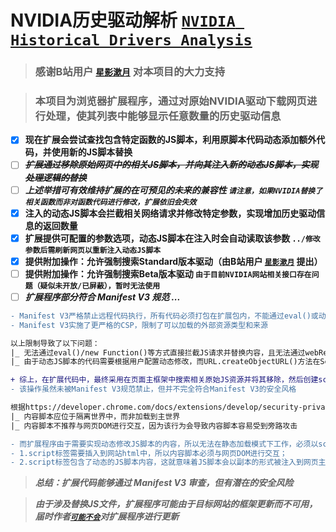 # __NVIDIA历史驱动解析__ __[`NVIDIA Historical Drivers Analysis`](#nvidia%E5%8E%86%E5%8F%B2%E9%A9%B1%E5%8A%A8%E8%A7%A3%E6%9E%90-nvidia-historical-drivers-analysis)__
> ### __感谢B站用户 [`星影漱月`](https://space.bilibili.com/327823024) 对本项目的大力支持__

> ### __本项目为浏览器扩展程序，通过对原始NVIDIA驱动下载网页进行处理，使其列表中能够显示任意数量的历史驱动信息__  
- [x] __现在扩展会尝试查找包含特定函数的JS脚本，利用原脚本代码动态添加额外代码，并使用新的JS脚本替换__
- [ ] __~~*扩展通过移除原始网页中的相关JS脚本，并向其注入新的动态JS脚本，实现处理逻辑的替换*~~__
- [ ] __*上述举措可有效维持扩展的在可预见的未来的兼容性 `请注意，如果NVIDIA替换了相关函数而非对函数代码进行修改，扩展依旧会失效`*__
- [x] __注入的动态JS脚本会拦截相关网络请求并修改特定参数，实现增加历史驱动信息的返回数量__
- [x] __扩展提供可配置的参数选项，动态JS脚本在注入时会自动读取该参数 `../修改参数后需刷新网页以重新注入动态JS脚本`__
- [x] __提供附加操作：允许强制搜索Standard版本驱动（由B站用户 [`星影漱月`](https://space.bilibili.com/327823024) 提出）__
- [ ] __提供附加操作：允许强制搜索Beta版本驱动 `由于目前NVIDIA网站相关接口存在问题（疑似未开放/已屏蔽），暂时无法使用`__
- [ ] __*扩展程序部分符合 Manifest V3 规范 ...*__
```diff
- Manifest V3严格禁止远程代码执行，所有代码必须打包在扩展包内，不能通过eval()或动态加载远程JavaScript代码
- Manifest V3实施了更严格的CSP，限制了可以加载的外部资源类型和来源

以上限制导致了以下问题：
|_ 无法通过eval()/new Function()等方式直接拦截JS请求并替换内容，且无法通过webRequest.onBeforeRequest使用Blocking模式修改JS请求的地址
|_ 由于动态JS脚本的代码需要根据用户配置动态修改，而URL.createObjectURL()方法在Service Worker中已明确不可用，无法为动态JS脚本的代码生成临时URL并嵌入网络请求规则的redirect字段中

+ 综上，在扩展代码中，最终采用在页面主框架中搜索相关原始JS资源并将其移除，然后创建script标签注入新的动态JS脚本代码的方式
- 该操作虽然未被Manifest V3规范禁止，但并不完全符合Manifest V3的安全风格

根据https://developer.chrome.com/docs/extensions/develop/security-privacy/stay-secure?hl=zh-cn#content_scripts提供的建议
|_ 内容脚本应位于隔离世界中，而非加载到主世界
|_ 内容脚本不推荐与网页DOM进行交互，因为该行为会导致内容脚本容易受到旁路攻击

- 而扩展程序由于需要实现动态修改JS脚本的内容，所以无法在静态加载模式下工作，必须以script标签形式注入，这就造成了：
- 1.script标签需要插入到网站html中，所以内容脚本必须与网页DOM进行交互；
- 2.script标签包含了动态的JS脚本内容，这就意味着JS脚本会以副本的形式被注入到网页主世界中，此时内容脚本将无法维持处于隔离世界中的状态
```
> __*总结：扩展代码能够通过 Manifest V3 审查，但有潜在的安全风险*__  

> __*由于涉及替换JS文件，扩展程序可能由于目标网站的框架更新而不可用，届时作者[`可能不会`](#nvidia%E5%8E%86%E5%8F%B2%E9%A9%B1%E5%8A%A8%E8%A7%A3%E6%9E%90-nvidia-historical-drivers-analysis)对扩展程序进行更新*__
